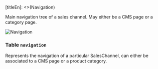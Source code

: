 [titleEn]: <>(Navigation)

Main navigation tree of a sales channel. May either be a CMS page or a category page.

![Navigation](./dist/erm-shopware-core-content-navigation.svg)


### Table `navigation`

Represents the navigation of a particular SalesChannel, can either be associated to a CMS page or a product category.



